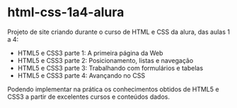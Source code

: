 # html-css-1a4-alura

Projeto de site criando durante o curso de HTML e CSS da alura, das aulas 1 a 4:
- HTML5 e CSS3 parte 1: A primeira página da Web
- HTML5 e CSS3 parte 2: Posicionamento, listas e navegação
- HTML5 e CSS3 parte 3: Trabalhando com formulários e tabelas
- HTML5 e CSS3 parte 4: Avançando no CSS

Podendo implementar na prática os conhecimentos obtidos de HTML5 e CSS3 a partir de excelentes cursos e conteúdos dados.
